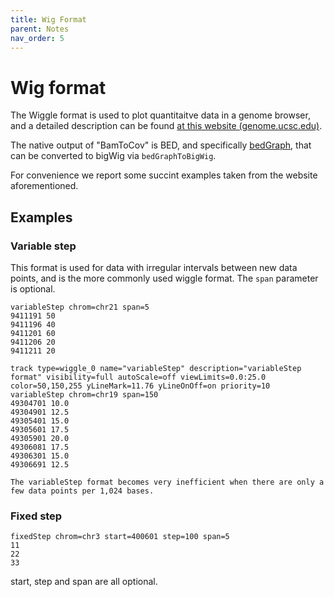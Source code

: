 ```yaml
---
title: Wig Format
parent: Notes
nav_order: 5
---
```


# Wig format

The Wiggle format is used to plot quantitaitve data in a genome browser, and a detailed description
can be found [at this website (genome.ucsc.edu)](http://genome.ucsc.edu/goldenPath/help/wiggle.html).

The native output of "BamToCov" is BED, and specifically [bedGraph](http://genome.ucsc.edu/goldenPath/help/bedgraph.html), that
can be converted to bigWig via `bedGraphToBigWig`.

For convenience we report some succint examples taken from the website aforementioned.

## Examples

### Variable step

This format is used for data with irregular intervals between new data points, and is the more commonly used wiggle format.
The `span` parameter is optional.

```text
variableStep chrom=chr21 span=5
9411191	50
9411196	40
9411201	60
9411206	20
9411211	20
```

```text
track type=wiggle_0 name="variableStep" description="variableStep format" visibility=full autoScale=off viewLimits=0.0:25.0 color=50,150,255 yLineMark=11.76 yLineOnOff=on priority=10
variableStep chrom=chr19 span=150
49304701 10.0
49304901 12.5
49305401 15.0
49305601 17.5
49305901 20.0
49306081 17.5
49306301 15.0
49306691 12.5
```

```note
The variableStep format becomes very inefficient when there are only a few data points per 1,024 bases.
```

### Fixed step

```text
fixedStep chrom=chr3 start=400601 step=100 span=5
11
22
33 
```

start, step and span are all optional.